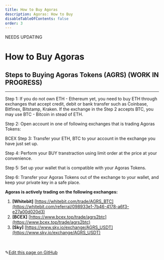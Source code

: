 ```yaml
---
title: How to Buy Agoras
description: Agoras: How to Buy
disableTableOfContents: false
order: 3
---
```


NEEDS UPDATING

# How to Buy Agoras

## Steps to Buying Agoras Tokens (AGRS) (WORK IN PROGRESS)

---

Step 1: If you do not own ETH - Ethereum yet, you need to buy ETH through exchanges that accept credit, debit or bank transfer such as Coinbase, Bitfinex, Bitstamp, Kraken. If the exchange in the Step 2 accepts BTC, you may use BTC - Bitcoin in stead of ETH.

Step 2: Open account in one of following exchanges that is trading Agoras Tokens:

BCEX
Step 3: Transfer your ETH, BTC to your account in the exchange you have just set up.

Step 4: Perform your BUY transtraction using limit order at the price at your convenience.

Step 5: Set up your wallet that is compatible with your Agoras Tokens.

Step 6: Transfer your Agoras Tokens out of the exchange to your wallet, and keep your private key in a safe place.

**Agoras is actively trading on the following exchanges:**

1. **[Whitebit]** [https://whitebit.com/trade/AGRS_BTC](https://whitebit.com/referral/098933e1-7b46-4178-a6f3-e27a00d020d3)
2. **[BCEX]** [https://www.bcex.top/trade/agrs2btc](https://www.bcex.top/trade/agrs2btc)
3. **[Sky]** [https://www.sky.io/exchange/AGRS_USDT](https://www.sky.io/exchange/AGRS_USDT) <br><br><br>

✎[Edit this page on GitHub](https://github.com/TauGuide/tau-guide-documents/blob/master/docs/Tutorials/step-by-step-guide-how-to-buy-agoras.md)
